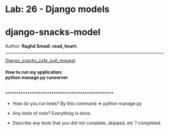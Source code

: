 # Lab: 26 -  Django models
# django-snacks-model
  Author: **Raghd Smadi :read_heart:**
<br>
*************************************************
[Django_snacks_cafe_pull_request]() <br>

<h4>How to run my application:
<br> python manage.py runserver </h4>
<br>
*************************************************

- How do you run tests? By this command => python manage.py  <br>


- Any tests of note? Everything is done.<br>


- Describe any tests that you did not complete, skipped, etc ? 
completed.